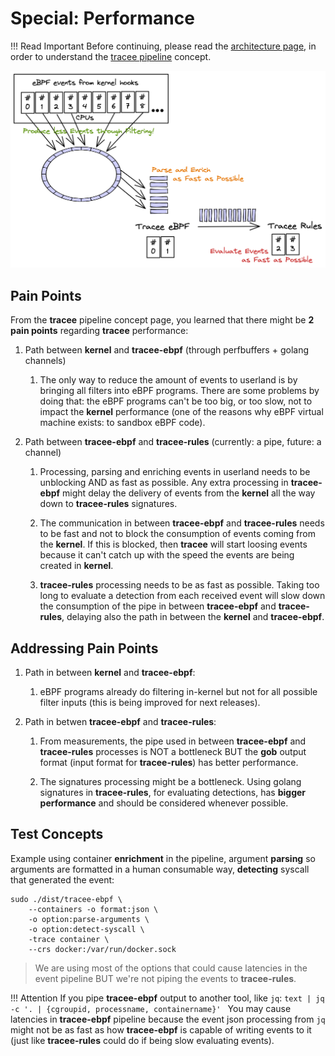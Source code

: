 # Special: Performance

!!! Read Important
    Before continuing, please read the [architecture page], in order to
    understand the [tracee pipeline] concept.

[architecture page]: ../architecture.md
[tracee pipeline]: ../architecture.md#tracee-pipeline-concept

![Tracee Performance](../images/tracee-performance.png)

## Pain Points

From the **tracee** pipeline concept page, you learned that there might be
**2 pain points** regarding **tracee** performance:

1. Path between **kernel** and **tracee-ebpf** (through perfbuffers + golang
   channels)

    1. The only way to reduce the amount of events to userland is by bringing
       all filters into eBPF programs. There are some problems by doing that:
       the eBPF programs can't be too big, or too slow, not to impact the
       **kernel** performance (one of the reasons why eBPF virtual machine
       exists: to sandbox eBPF code).

2. Path between **tracee-ebpf** and **tracee-rules** (currently: a pipe,
   future: a channel)

    1. Processing, parsing and enriching events in userland needs to be
       unblocking AND as fast as possible. Any extra processing in
       **tracee-ebpf** might delay the delivery of events from the **kernel**
       all the way down to **tracee-rules** signatures.

    2. The communication in between **tracee-ebpf** and **tracee-rules** needs
       to be fast and not to block the consumption of events coming from the
       **kernel**. If this is blocked, then **tracee** will start loosing
       events because it can't catch up with the speed the events are being
       created in **kernel**.

    3. **tracee-rules** processing needs to be as fast as possible. Taking too
       long to evaluate a detection from each received event will slow down the
       consumption of the pipe in between **tracee-ebpf** and **tracee-rules**,
       delaying also the path in between the **kernel** and **tracee-ebpf**.

## Addressing Pain Points

1. Path in between **kernel** and **tracee-ebpf**:

    1. eBPF programs already do filtering in-kernel but not for all
       possible filter inputs (this is being improved for next releases).

2. Path in betwen **tracee-ebpf** and **tracee-rules**:

    1. From measurements, the pipe used in between **tracee-ebpf** and
       **tracee-rules** processes is NOT a bottleneck BUT the **gob** output
       format (input format for **tracee-rules**) has better performance.

    2. The signatures processing might be a bottleneck. Using golang signatures
       in **tracee-rules**, for evaluating detections, has **bigger
       performance** and should be considered whenever possible.

## Test Concepts

Example using container **enrichment** in the pipeline, argument **parsing** so
arguments are formatted in a human consumable way, **detecting** syscall that
generated the event:

```text
sudo ./dist/tracee-ebpf \
    --containers -o format:json \
    -o option:parse-arguments \
    -o option:detect-syscall \
    -trace container \
    --crs docker:/var/run/docker.sock
```

> We are using most of the options that could cause latencies in the event
> pipeline BUT we're not piping the events to **tracee-rules**.

!!! Attention
    If you pipe **tracee-ebpf** output to another tool, like `jq`:
    ```text
    | jq -c '. | {cgroupid, processname, containername}'
    ```
    You may cause latencies in **tracee-ebpf** pipeline because the event json
    processing from `jq` might not be as fast as how **tracee-ebpf** is capable
    of writing events to it (just like **tracee-rules** could do if being slow
    evaluating events).
